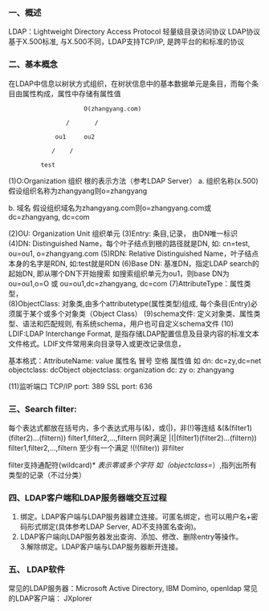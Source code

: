 ### 一、概述

LDAP：Lightweight Directory Access Protocol  轻量级目录访问协议
LDAP协议基于X.500标准, 与X.500不同，LDAP支持TCP/IP, 是跨平台的和标准的协议 

### 二、基本概念

在LDAP中信息以树状方式组织，在树状信息中的基本数据单元是条目，而每个条目由属性构成，属性中存储有属性值

                         O(zhangyang.com)

                    /       /

                 ou1     ou2

                /    /  

             test
 

(1)O:Organization 组织
根的表示方法（参考LDAP Server）
a. 组织名称(x.500)
假设组织名称为zhangyang则o=zhangyang

b. 域名
假设组织域名为zhangyang.com则o=zhangyang.com或dc=zhangyang, dc=com

(2)OU: Organization Unit 组织单元
(3)Entry: 条目,记录， 由DN唯一标识
(4)DN: Distinguished Name，每个叶子结点到根的路径就是DN, 如: cn=test, ou=ou1, o=zhangyang.com
(5)RDN: Relative Distinguished Name，叶子结点本身的名字是RDN, 如:test就是RDN
(6)Base DN: 基准DN，指定LDAP search的起始DN, 即从哪个DN下开始搜索
如搜索组织单元为ou1，则base DN为ou=ou1,o=O 或 ou=ou1,dc=zhangyang, dc=com
(7)AttributeType：属性类型，    
(8)ObjectClass: 对象类,由多个attributetype(属性类型)组成, 每个条目(Entry)必须属于某个或多个对象类（Object Class）
(9)schema文件: 定义对象类、属性类型、语法和匹配规则, 有系统schema，用户也可自定义schema文件
(10) LDIF:LDAP Interchange Format, 是指存储LDAP配置信息及目录内容的标准文本文件格式。LDIF文件常用来向目录导入或更改记录信息，

基本格式：AttributeName: value
属性名 冒号 空格 属性值
如
dn: dc=zy,dc=net
objectclass: dcObject
objectclass: organization
dc: zy
o: zhangyang

(11)监听端口
TCP/IP port: 389
SSL port: 636 

### 三、Search filter:

每个表达式都放在括号内，多个表达式用与(&)，或(|)，非(!)等连结
&(&(filter1)(filter2)...(filtern))   filter1,filter2,...,filtern  同时满足
|(|(filter1)(filter2)...(filtern))   filter1,filter2,...,filtern  至少有一个满足
!(!(filter)) 非filter

filter支持通配符(wildcard)*
*表示零或多个字符
如（objectclass=*）,指列出所有类型的记录（不过分类） 

### 四、LDAP客户端和LDAP服务器端交互过程

1. 绑定。LDAP客户端与LDAP服务器建立连接。可匿名绑定，也可以用户名+密码形式绑定(具体参考LDAP Server, AD不支持匿名查询)。
2. LDAP客户端向LDAP服务器发出查询、添加、修改、删除entry等操作。  
3.解除绑定。LDAP客户端与LDAP服务器断开连接。

### 五、 LDAP软件

常见的LDAP服务器：Microsoft Active Directory, IBM Domino, openldap
常见的LDAP客户端： JXplorer

